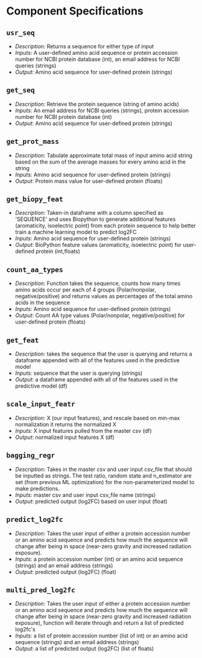 # Component Specifications

## `usr_seq`
- *Description:* Returns a sequence for either type of input
- *Inputs:* A user-defined amino acid sequence or protein accession number for NCBI protein database (int), an email address for NCBI queries (strings)
- *Output:* Amino acid sequence for user-defined protein (strings)



## `get_seq`
- *Description:* Retrieve the protein sequence (string of amino acids)
- *Inputs:* An email address for NCBI queries (strings), protein accession number for NCBI protein database (int)
- *Output:* Amino acid sequence for user-defined protein (strings)



## `get_prot_mass`
- *Description:* Tabulate approximate total mass of input amino acid string based on the sum of
    the average masses for every amino acid in the string
- *Inputs:* Amino acid sequence for user-defined protein (strings)
- *Output*: Protein mass value for user-defined protein (floats)



## `get_biopy_feat`
- *Description:* Taken-in dataframe with a column specified as 'SEQUENCE' and uses Biopython to generate additional features (aromaticity, isoelectric point) from each protein sequence to help better train a machine learning model to predict log2FC
- *Inputs:* Amino acid sequence for user-defined protein  (strings)
- *Output*: BioPython feature values (aromaticity, isoelectric point) for user-defined protein (int,floats)



## `count_aa_types`
- *Description:* Function takes the sequence, counts how many times amino acids occur per each of 4 groups (Polar/nonpolar, negative/positive) and returns values as percentages of the total amino acids in the sequence
- *Inputs:* Amino acid sequence for user-defined protein (strings)
- *Output*: Count AA type values (Polar/nonpolar, negative/positive) for user-defined protein (floats)


## `get_feat`
- *Description:* takes the sequence that the user is querying and returns a dataframe appended 
    with all of the features used in the predictive model
- *Inputs:*  sequence that the user is querying (strings)
- *Output*: a dataframe appended with all of the features used in the predictive model (df)


## `scale_input_featr`
- *Description:* X (our input features), and rescale based on min-max normalization
    it returns the normalized X
- *Inputs:* X input features pulled from the master csv (df)
- *Output*: normalized input features X (df)


## `bagging_regr`
- *Description:* Takes in the master csv and user input csv_file that should be inputted as strings. The test ratio, random state and n_estimator are set (from previous ML optimization) for the non-parameterized model to make predictions.
- *Inputs:* master csv and user input csv_file name (strings)
- *Output*: predicted output (log2FC) based on user input (float)


## `predict_log2fc`
- *Description:* Takes the user input of either a protein accession number or 
    an amino acid sequence and predicts how much the sequence will change after 
    being in space (near-zero gravity and increased radiation exposure).
- *Inputs:* a protein accession number (int) or an amino acid sequence (strings) and an email address (strings)
- *Output*: predicted output (log2FC) (float)


## `multi_pred_log2fc`
- *Description:* Takes the user input of either a protein accession number or 
    an amino acid sequence and predicts how much the sequence will change after 
    being in space (near-zero gravity and increased radiation exposure), function will iterate through and return a list of predicted log2fc's
- *Inputs:* a list of protein accession number (list of int) or an amino acid sequence (strings) and an email address (strings)
- *Output*: a list of predicted output (log2FC) (list of floats)
